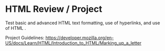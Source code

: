 # HTML Review / Project

Test basic and advanced HTML text formatting, use of hyperlinks, and use of HTML <head>.


Project Guidelines:
https://developer.mozilla.org/en-US/docs/Learn/HTML/Introduction_to_HTML/Marking_up_a_letter
